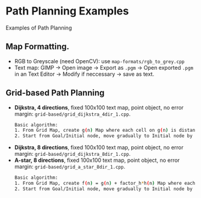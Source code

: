 # Path Planning Examples
Examples of Path Planning

## Map Formatting.
* RGB to Greyscale (need OpenCV): use `map-formats/rgb_to_grey.cpp`
* Text map: GIMP -> Open image -> Export as `.pgm` -> Open exported `.pgm` in an Text Editor -> Modify if neccessary -> save as text.

## Grid-based Path Planning
* **Dijkstra, 4 directions**, fixed 100x100 text map, point object, no error margin: `grid-based/grid_dijkstra_4dir_1.cpp`.
  ```sh
  Basic algorithm:
  1. From Grid Map, create g(n) Map where each cell on g(n) is distance from that cell to Initial Position.
  2. Start from Goal/Initial node, move gradually to Initial node by moving to adjacent cell with smallest cost.
  ```
* **Dijkstra, 8 directions**, fixed 100x100 text map, point object, no error margin: `grid-based/grid_dijkstra_8dir_1.cpp`.
* **A-star, 8 directions**, fixed 100x100 text map, point object, no error margin: `grid-based/grid_a_star_8dir_1.cpp`.
  ```sh
  Basic algorithm:
  1. From Grid Map, create f(n) = g(n) + factor_h*h(n) Map where each cell on g(n) is distance from that cell to Initial Position and each cell on h(n) is heuristic value to the Goal
  2. Start from Goal/Initial node, move gradually to Initial node by moving to adjacent cell with smallest cost.
  ```

